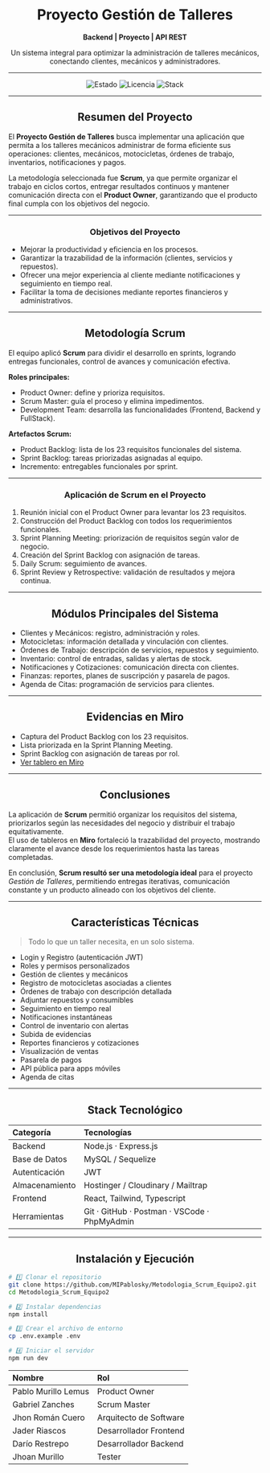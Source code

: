 <div align="center">

# Proyecto Gestión de Talleres
**Backend | Proyecto | API REST**

Un sistema integral para optimizar la administración de talleres mecánicos, conectando clientes, mecánicos y administradores.

---

![Estado](https://img.shields.io/badge/STATUS-En%20Desarrollo-00ffcc?style=for-the-badge&logo=github)
![Licencia](https://img.shields.io/badge/Licencia-MIT-8a2be2?style=for-the-badge)
![Stack](https://img.shields.io/badge/Stack-Node.js%20%7C%20Express%20%7C%20PostgreSQL-ff007f?style=for-the-badge)

</div>

---

<h2 align="center">Resumen del Proyecto</h2>

El **Proyecto Gestión de Talleres** busca implementar una aplicación que permita a los talleres mecánicos administrar de forma eficiente sus operaciones: clientes, mecánicos, motocicletas, órdenes de trabajo, inventarios, notificaciones y pagos.  

La metodología seleccionada fue **Scrum**, ya que permite organizar el trabajo en ciclos cortos, entregar resultados continuos y mantener comunicación directa con el **Product Owner**, garantizando que el producto final cumpla con los objetivos del negocio.  

---

<h3 align="center">Objetivos del Proyecto</h3>

- Mejorar la productividad y eficiencia en los procesos.  
- Garantizar la trazabilidad de la información (clientes, servicios y repuestos).  
- Ofrecer una mejor experiencia al cliente mediante notificaciones y seguimiento en tiempo real.  
- Facilitar la toma de decisiones mediante reportes financieros y administrativos.  

---

<h2 align="center">Metodología Scrum</h2>

El equipo aplicó **Scrum** para dividir el desarrollo en sprints, logrando entregas funcionales, control de avances y comunicación efectiva.  

**Roles principales:**
- Product Owner: define y prioriza requisitos.  
- Scrum Master: guía el proceso y elimina impedimentos.  
- Development Team: desarrolla las funcionalidades (Frontend, Backend y FullStack).  

**Artefactos Scrum:**
- Product Backlog: lista de los 23 requisitos funcionales del sistema.  
- Sprint Backlog: tareas priorizadas asignadas al equipo.  
- Incremento: entregables funcionales por sprint.  

---

<h3 align="center">Aplicación de Scrum en el Proyecto</h3>

1. Reunión inicial con el Product Owner para levantar los 23 requisitos.  
2. Construcción del Product Backlog con todos los requerimientos funcionales.  
3. Sprint Planning Meeting: priorización de requisitos según valor de negocio.  
4. Creación del Sprint Backlog con asignación de tareas.  
5. Daily Scrum: seguimiento de avances.  
6. Sprint Review y Retrospective: validación de resultados y mejora continua.  

---

<h2 align="center">Módulos Principales del Sistema</h2>

- Clientes y Mecánicos: registro, administración y roles.  
- Motocicletas: información detallada y vinculación con clientes.  
- Órdenes de Trabajo: descripción de servicios, repuestos y seguimiento.  
- Inventario: control de entradas, salidas y alertas de stock.  
- Notificaciones y Cotizaciones: comunicación directa con clientes.  
- Finanzas: reportes, planes de suscripción y pasarela de pagos.  
- Agenda de Citas: programación de servicios para clientes.  

---

<h2 align="center">Evidencias en Miro</h2>

- Captura del Product Backlog con los 23 requisitos.  
- Lista priorizada en la Sprint Planning Meeting.  
- Sprint Backlog con asignación de tareas por rol.  
- [Ver tablero en Miro](https://miro.com/welcomeonboard/ZjdTYUVVR1JMbnJaeTJ3RjhlVGFVR2cyYzEvaEVqOFArT2dhZjlSSVBxZWJmbjVwTlkrUnJ3UzVyalBhWlkyT3BZNkxLTkEvSmRyQ1B0YUFWa2JkKzMzQllpbGtERjAyS29ZMjBjZjRmcEE1YUVnQmdTVGJWMGFYVnZQZ1VNRDhQdGo1ZEV3bUdPQWRZUHQzSGl6V2NBPT0hdjE=?share_link_id=835847404985)

---

<h2 align="center">Conclusiones</h2>

La aplicación de **Scrum** permitió organizar los requisitos del sistema, priorizarlos según las necesidades del negocio y distribuir el trabajo equitativamente.  
El uso de tableros en **Miro** fortaleció la trazabilidad del proyecto, mostrando claramente el avance desde los requerimientos hasta las tareas completadas.  

En conclusión, **Scrum resultó ser una metodología ideal** para el proyecto *Gestión de Talleres*, permitiendo entregas iterativas, comunicación constante y un producto alineado con los objetivos del cliente.  

---

<h2 align="center">Características Técnicas</h2>

> Todo lo que un taller necesita, en un solo sistema.

- Login y Registro (autenticación JWT)  
- Roles y permisos personalizados  
- Gestión de clientes y mecánicos  
- Registro de motocicletas asociadas a clientes  
- Órdenes de trabajo con descripción detallada  
- Adjuntar repuestos y consumibles  
- Seguimiento en tiempo real  
- Notificaciones instantáneas  
- Control de inventario con alertas  
- Subida de evidencias  
- Reportes financieros y cotizaciones  
- Visualización de ventas  
- Pasarela de pagos  
- API pública para apps móviles  
- Agenda de citas  

---

<h2 align="center">Stack Tecnológico</h2>

| Categoría | Tecnologías |
|:--|:--|
| Backend | Node.js · Express.js |
| Base de Datos | MySQL / Sequelize |
| Autenticación | JWT |
| Almacenamiento | Hostinger / Cloudinary / Mailtrap |
| Frontend | React, Tailwind, Typescript |
| Herramientas | Git · GitHub · Postman · VSCode · PhpMyAdmin |

---

<h2 align="center">Instalación y Ejecución</h2>

```bash
# 1️⃣ Clonar el repositorio
git clone https://github.com/MIPablosky/Metodologia_Scrum_Equipo2.git
cd Metodologia_Scrum_Equipo2

# 2️⃣ Instalar dependencias
npm install

# 3️⃣ Crear el archivo de entorno
cp .env.example .env

# 4️⃣ Iniciar el servidor
npm run dev
```
| Nombre              | Rol                    |
| :------------------ | :--------------------- |
| Pablo Murillo Lemus | Product Owner          |
| Gabriel Zanches     | Scrum Master           |
| Jhon Román Cuero    | Arquitecto de Software |
| Jader Riascos       | Desarrollador Frontend |
| Darío Restrepo      | Desarrollador Backend  |
| Jhoan Murillo       | Tester                 |

